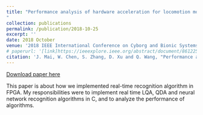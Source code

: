 ```yaml
---
title: "Performance analysis of hardware acceleration for locomotion mode recognition in robotic prosthetic control
"
collection: publications
permalink: /publication/2018-10-25
excerpt: ''
date: 2018 October
venue: '2018 IEEE International Conference on Cyborg and Bionic Systems (CBS)'
# paperurl: '[link]https://ieeexplore.ieee.org/abstract/document/8612257?casa_token=4oRbYfiN1HQAAAAA:EWHcB37LQNATyO7mY_GeaKUKzDWqhqBITOBm7TEar1kNbSKVDzcb_vSNTLvw3U2PL6u_rU4'
citation: 'J. Mai, W. Chen, S. Zhang, D. Xu and Q. Wang, "Performance analysis of hardware acceleration for locomotion mode recognition in robotic prosthetic control," 2018 IEEE International Conference on Cyborg and Bionic Systems (CBS), Shenzhen, 2018, pp. 607-611, doi: 10.1109/CBS.2018.8612257.'
---
```

<!-- Published in *2018 IEEE International Conference on Cyborg and Bionic Systems (CBS)*. -->

[Download paper here](https://ieeexplore.ieee.org/abstract/document/8612257?casa_token=4oRbYfiN1HQAAAAA:EWHcB37LQNATyO7mY_GeaKUKzDWqhqBITOBm7TEar1kNbSKVDzcb_vSNTLvw3U2PL6u_rU4s)

This paper is about how we implemented real-time recognition algorithm in FPGA. My responsibilities were to implement real time LQA, QDA and neural network recognition algorithms in C, and to analyze the performance of algorithms.
<!-- Recommended citation: J. Mai, **W. Chen**, S. Zhang, D. Xu and Q. Wang, "Performance analysis of hardware acceleration for locomotion mode recognition in robotic prosthetic control," *2018 IEEE International Conference on Cyborg and Bionic Systems (CBS)*, Shenzhen, 2018, pp. 607-611, doi: 10.1109/CBS.2018.8612257. -->
